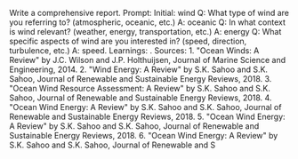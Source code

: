 Write a comprehensive report. Prompt: Initial: wind Q: What type of wind are you referring to? (atmospheric, oceanic, etc.) A: oceanic Q: In what context is wind relevant? (weather, energy, transportation, etc.) A: energy Q: What specific aspects of wind are you interested in? (speed, direction, turbulence, etc.) A: speed. Learnings: . Sources: 1. "Ocean Winds: A Review" by J.C. Wilson and J.P. Holthuijsen, Journal of Marine Science and Engineering, 2014. 2. "Wind Energy: A Review" by S.K. Sahoo and S.K. Sahoo, Journal of Renewable and Sustainable Energy Reviews, 2018. 3. "Ocean Wind Resource Assessment: A Review" by S.K. Sahoo and S.K. Sahoo, Journal of Renewable and Sustainable Energy Reviews, 2018. 4. "Ocean Wind Energy: A Review" by S.K. Sahoo and S.K. Sahoo, Journal of Renewable and Sustainable Energy Reviews, 2018. 5. "Ocean Wind Energy: A Review" by S.K. Sahoo and S.K. Sahoo, Journal of Renewable and Sustainable Energy Reviews, 2018. 6. "Ocean Wind Energy: A Review" by S.K. Sahoo and S.K. Sahoo, Journal of Renewable and S